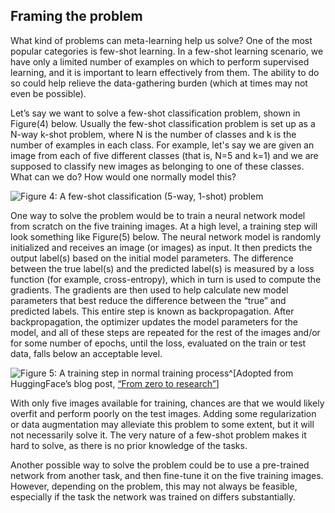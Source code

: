## Framing the problem

What kind of problems can meta-learning help us solve? One of the most popular categories is few-shot learning. In a few-shot learning scenario, we have only a limited number of examples on which to perform supervised learning, and it is important to learn effectively from them. The ability to do so could help relieve the data-gathering burden (which at times may not even be possible).

Let’s say we want to solve a few-shot classification problem, shown in Figure(4) below. Usually the few-shot classification problem is set up as a N-way k-shot problem, where N is the number of classes and k is the number of examples in each class. For example, let's say we are given an image from each of five different classes (that is, N=5 and k=1) and we are supposed to classify new images as belonging to one of these classes. What can we do? How would one normally model this?

![Figure 4: A few-shot classification (5-way, 1-shot) problem](out/figures/4.png)

One way to solve the problem would be to train a neural network model from scratch on the five training images. At a high level, a training step 
will look something like Figure(5) below. The neural network model is randomly initialized and receives an image (or images) as input. 
It then predicts the output label(s) based on the initial model parameters. The difference between the true label(s) and the predicted label(s) 
is measured by a loss function (for example, cross-entropy), which in turn is used to compute the gradients. The gradients are then used to help 
calculate new model parameters that best reduce the difference between the “true” and predicted labels. This entire step is known as 
backpropagation. After backpropagation, the optimizer updates the model parameters for the model, and all of these steps are repeated for the 
rest of the images and/or for some number of epochs, until the loss, evaluated on the train or test data, falls below an acceptable level. 

![Figure 5: A training step in normal training process](out/figures/5.png)^[Adopted from HuggingFace’s blog post, [“From zero to research”](https://medium.com/huggingface/from-zero-to-research-an-introduction-to-meta-learning-8e16e677f78a#0f06)]

With only five images available for training, chances are that we would likely overfit and perform poorly on the test images. Adding some 
regularization or data augmentation may alleviate this problem to some extent, but it will not necessarily solve it. The very nature of a 
few-shot problem makes it hard to solve, as there is no prior knowledge of the tasks. 

Another possible way to solve the problem could be to use a pre-trained network from another task, and then fine-tune it on the five training 
images. However, depending on the problem, this may not always be feasible, especially if the task the network was trained on differs substantially.
